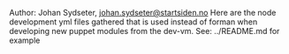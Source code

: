 Author: Johan Sydseter, <johan.sydseter@startsiden.no>
Here are the node development yml files gathered that is used instead of forman
when developing new puppet modules from the dev-vm.
See: ../README.md for example
